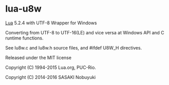 lua-u8w
======

[Lua](http://www.lua.org/) 5.2.4 with UTF-8 Wrapper for Windows

Converting from UTF-8 to UTF-16(LE) and vice versa at Windows API and C runtime functions.

See lu8w.c and lu8w.h source files, and #ifdef U8W_H directives.

Released under the MIT license

Copyright (C) 1994-2015 Lua.org, PUC-Rio.

Copyright (C) 2014-2016 SASAKI Nobuyuki
